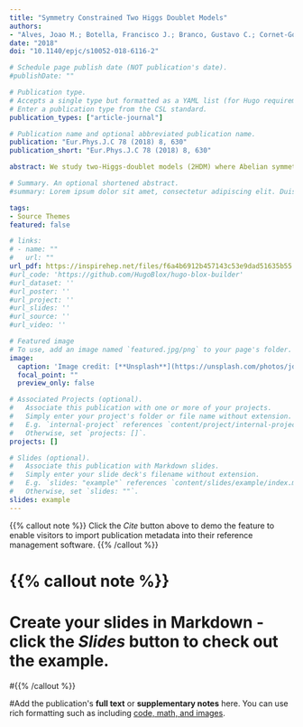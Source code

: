 ```yaml
---
title: "Symmetry Constrained Two Higgs Doublet Models"
authors:
- "Alves, Joao M.; Botella, Francisco J.; Branco, Gustavo C.; Cornet-Gomez, Fernando; Nebot, Miguel; Silva, Joao P."
date: "2018"
doi: "10.1140/epjc/s10052-018-6116-2"

# Schedule page publish date (NOT publication's date).
#publishDate: ""

# Publication type.
# Accepts a single type but formatted as a YAML list (for Hugo requirements).
# Enter a publication type from the CSL standard.
publication_types: ["article-journal"]

# Publication name and optional abbreviated publication name.
publication: "Eur.Phys.J.C 78 (2018) 8, 630"
publication_short: "Eur.Phys.J.C 78 (2018) 8, 630"

abstract: We study two-Higgs-doublet models (2HDM) where Abelian symmetries have been introduced, leading to a drastic reduction in the number of free parameters in the 2HDM. Our analysis is inspired in BGL models, where, as the result of a symmetry of the Lagrangian, there are tree-level scalar mediated Flavour-Changing-Neutral-Currents, with the flavour structure depending only on the CKM matrix. A systematic analysis is done on the various possible schemes, which are classified in different classes, depending on the way the extra symmetries constrain the matrices of couplings defining the flavour structure of the scalar mediated neutral currents. All the resulting flavour textures of the Yukawa couplings are stable under renormalisation since they result from symmetries imposed at the Lagrangian level. We also present a brief phenomenological analysis of the most salient features of each class of symmetry constrained 2HDM.

# Summary. An optional shortened abstract.
#summary: Lorem ipsum dolor sit amet, consectetur adipiscing elit. Duis posuere tellus ac convallis placerat. Proin tincidunt magna sed ex sollicitudin condimentum.

tags:
- Source Themes
featured: false

# links:
# - name: ""
#   url: ""
url_pdf: https://inspirehep.net/files/f6a4b6912b457143c53e9dad51635b55
#url_code: 'https://github.com/HugoBlox/hugo-blox-builder'
#url_dataset: ''
#url_poster: ''
#url_project: ''
#url_slides: ''
#url_source: ''
#url_video: ''

# Featured image
# To use, add an image named `featured.jpg/png` to your page's folder. 
image:
  caption: 'Image credit: [**Unsplash**](https://unsplash.com/photos/jdD8gXaTZsc)'
  focal_point: ""
  preview_only: false

# Associated Projects (optional).
#   Associate this publication with one or more of your projects.
#   Simply enter your project's folder or file name without extension.
#   E.g. `internal-project` references `content/project/internal-project/index.md`.
#   Otherwise, set `projects: []`.
projects: []

# Slides (optional).
#   Associate this publication with Markdown slides.
#   Simply enter your slide deck's filename without extension.
#   E.g. `slides: "example"` references `content/slides/example/index.md`.
#   Otherwise, set `slides: ""`.
slides: example
---
```


{{% callout note %}}
Click the *Cite* button above to demo the feature to enable visitors to import publication metadata into their reference management software.
{{% /callout %}}

# {{% callout note %}}
# Create your slides in Markdown - click the *Slides* button to check out the example.
#{{% /callout %}}

#Add the publication's **full text** or **supplementary notes** here. You can use rich formatting such as including [code, math, and images](https://docs.hugoblox.com/content/writing-markdown-latex/).
